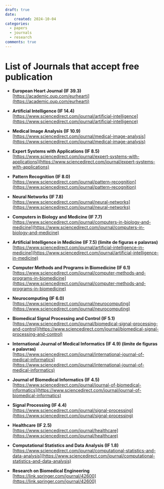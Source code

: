 ```yaml
---
draft: true
date:
    created: 2024-10-04
categories:
  - papers
  - journals
  - research
comments: true
---
```


# List of Journals that accept free publication

- **European Heart Journal (IF 39.3)**  
  [https://academic.oup.com/eurheartj](https://academic.oup.com/eurheartj)

- **Artificial Intelligence (IF 14.4)**  
  [https://www.sciencedirect.com/journal/artificial-intelligence](https://www.sciencedirect.com/journal/artificial-intelligence)

- **Medical Image Analysis (IF 10.9)**  
  [https://www.sciencedirect.com/journal/medical-image-analysis](https://www.sciencedirect.com/journal/medical-image-analysis)

- **Expert Systems with Applications (IF 8.5)**  
  [https://www.sciencedirect.com/journal/expert-systems-with-applications](https://www.sciencedirect.com/journal/expert-systems-with-applications)

- **Pattern Recognition (IF 8.0)**  
  [https://www.sciencedirect.com/journal/pattern-recognition](https://www.sciencedirect.com/journal/pattern-recognition)

- **Neural Networks (IF 7.8)**  
  [https://www.sciencedirect.com/journal/neural-networks](https://www.sciencedirect.com/journal/neural-networks)

- **Computers in Biology and Medicine (IF 7.7)**  
  [https://www.sciencedirect.com/journal/computers-in-biology-and-medicine](https://www.sciencedirect.com/journal/computers-in-biology-and-medicine)

- **Artificial Intelligence in Medicine (IF 7.5) (limite de figuras e palavras)**  
  [https://www.sciencedirect.com/journal/artificial-intelligence-in-medicine](https://www.sciencedirect.com/journal/artificial-intelligence-in-medicine)

- **Computer Methods and Programs in Biomedicine (IF 6.1)**  
  [https://www.sciencedirect.com/journal/computer-methods-and-programs-in-biomedicine](https://www.sciencedirect.com/journal/computer-methods-and-programs-in-biomedicine)

- **Neurocomputing (IF 6.0)**  
  [https://www.sciencedirect.com/journal/neurocomputing](https://www.sciencedirect.com/journal/neurocomputing)

- **Biomedical Signal Processing and Control (IF 5.1)**  
  [https://www.sciencedirect.com/journal/biomedical-signal-processing-and-control](https://www.sciencedirect.com/journal/biomedical-signal-processing-and-control)

- **International Journal of Medical Informatics (IF 4.9) (limite de figuras e palavras)**  
  [https://www.sciencedirect.com/journal/international-journal-of-medical-informatics](https://www.sciencedirect.com/journal/international-journal-of-medical-informatics)

- **Journal of Biomedical Informatics (IF 4.5)**  
  [https://www.sciencedirect.com/journal/journal-of-biomedical-informatics](https://www.sciencedirect.com/journal/journal-of-biomedical-informatics)

- **Signal Processing (IF 4.4)**  
  [https://www.sciencedirect.com/journal/signal-processing](https://www.sciencedirect.com/journal/signal-processing)

- **Healthcare (IF 2.5)**  
  [https://www.sciencedirect.com/journal/healthcare](https://www.sciencedirect.com/journal/healthcare)

- **Computational Statistics and Data Analysis (IF 1.8)**  
  [https://www.sciencedirect.com/journal/computational-statistics-and-data-analysis](https://www.sciencedirect.com/journal/computational-statistics-and-data-analysis)

- **Research on Biomedical Engineering**  
  [https://link.springer.com/journal/42600](https://link.springer.com/journal/42600)

